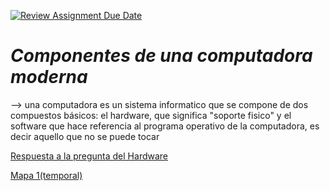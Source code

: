 [![Review Assignment Due Date](https://classroom.github.com/assets/deadline-readme-button-22041afd0340ce965d47ae6ef1cefeee28c7c493a6346c4f15d667ab976d596c.svg)](https://classroom.github.com/a/ZHlrD2sU)
# _Componentes de una computadora moderna_
--> una computadora es un sistema informatico  que se compone de dos compuestos básicos: el hardware, que significa "soporte fisico" y el software que hace referencia al programa operativo de la computadora, es decir aquello que no se puede tocar

[Respuesta a la pregunta del Hardware](https://concepto.de/hardware/) 

[Mapa 1(temporal)](https://www.canva.com/design/DAGLzkwxMjQ/COOphiWWtf6k3D_Pj1qZyg/edit?utm_content=DAGLzkwxMjQ&utm_campaign=designshare&utm_medium=link2&utm_source=sharebutton)

